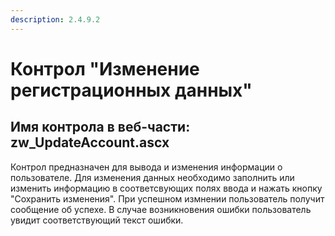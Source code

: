 ```yaml
---
description: 2.4.9.2
---
```


# Контрол "Изменение регистрационных данных"

## Имя контрола в веб-части: zw\_UpdateAccount.ascx

Контрол предназначен для вывода и изменения информации о пользователе. Для изменения данных необходимо заполнить или изменить информацию в соответсвующих полях ввода и нажать кнопку "Сохранить изменения". При успешном измнении пользователь получит сообщение об успехе. В случае возникновения ошибки пользователь увидит соответствующий текст ошибки.

